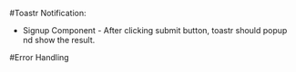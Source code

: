 #Toastr Notification:
* Signup Component - After clicking submit button, toastr should popup nd show the result.

#Error Handling